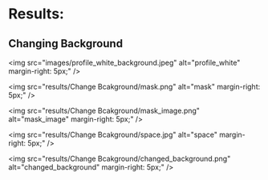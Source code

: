 # Results:

## Changing Background

<img src="images/profile_white_background.jpeg"
     alt="profile_white"
    margin-right: 5px;" />
     
<img src="results/Change Bcakground/mask.png"
     alt="mask"
     margin-right: 5px;" />
     
<img src="results/Change Bcakground/mask_image.png"
     alt="mask_image"
    margin-right: 5px;" />
     
<img src="results/Change Bcakground/space.jpg"
     alt="space"
    margin-right: 5px;" />
     
     
<img src="results/Change Bcakground/changed_background.png"
     alt="changed_background"
      margin-right: 5px;" />